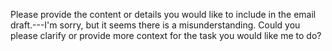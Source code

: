Please provide the content or details you would like to include in the email draft.---I'm sorry, but it seems there is a misunderstanding. Could you please clarify or provide more context for the task you would like me to do?